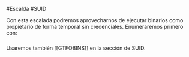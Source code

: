 #Escalda #SUID 

Con esta escalada podremos aprovecharnos de ejecutar binarios como propietario de forma temporal sin credenciales.
Enumeraremos primero con:
###
Usaremos también [[GTFOBINS]] en la sección de SUID.